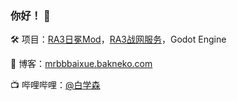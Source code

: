 ### 你好！ 👋

🛠️ 项目：[RA3日冕Mod](https://space.bilibili.com/400315239)，[RA3战网服务](https://ra3battle.net)，Godot Engine

📑 博客：[mrbbbaixue.bakneko.com](https://mrbbbaixue.bakneko.com)

📺 哔哩哔哩：[@白学森](https://space.bilibili.com/18250035)
